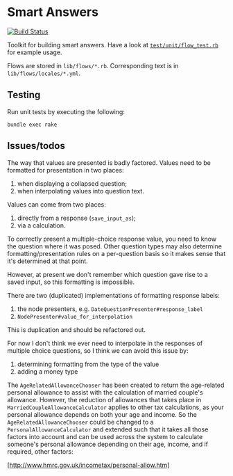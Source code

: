 Smart Answers
=============

[![Build Status](https://travis-ci.org/alphagov/smart-answers.png)](https://travis-ci.org/alphagov/smart-answers)

Toolkit for building smart answers. Have a look at
[`test/unit/flow_test.rb`](smart-answers/blob/master/test/unit/flow_test.rb) for example usage.

Flows are stored in `lib/flows/*.rb`. Corresponding text is in
`lib/flows/locales/*.yml`.

Testing
------------
Run unit tests by executing the following:

    bundle exec rake


Issues/todos
------------

The way that values are presented is badly factored. Values need to be
formatted for presentation in two places:

1. when displaying a collapsed question;
2. when interpolating values into question text.

Values can come from two places:

1. directly from a response (`save_input_as`);
2. via a calculation.

To correctly present a multiple-choice response value, you need to
know the question where it was posed. Other question types may also
determine formatting/presentation rules on a per-question basis so it
makes sense that it's determined at that point.

However, at present we don't remember which question gave rise to a
saved input, so this formatting is impossible.

There are two (duplicated) implementations of formatting response
labels:

1. the node presenters, e.g. `DateQuestionPresenter#response_label`
2. `NodePresenter#value_for_interpolation`

This is duplication and should be refactored out.

For now I don't think we ever need to interpolate in the responses of
multiple choice questions, so I think we can avoid this issue by:

1. determining formatting from the type of the value
2. adding a money type

The `AgeRelatedAllowanceChooser` has been created to return the
age-related personal allowance to assist with the calculation of
married couple's allowance. However, the reduction of allowances that
takes place in `MarriedCoupleAllowanceCalculator` applies to other tax
calculations, as your personal allowance depends on both your age and
income. So the `AgeRelatedAllowanceChooser` could be changed to a
`PersonalAllowanceCalculator` and extended such that it takes all those
factors into account and can be used across the system to calculate
someone's personal allowance depending on their age, income, and if
required, other factors:

[http://www.hmrc.gov.uk/incometax/personal-allow.htm]
